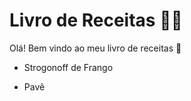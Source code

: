 # Livro de Receitas :man_cook:

Olá! Bem vindo ao meu livro de receitas :wave:

- Strogonoff de Frango

- Pavê

  